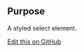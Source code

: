 ## Purpose
A styled select element.

[Edit this on GitHub](https://github.com/wellcomecollection/wellcomecollection.org/edit/master/common/views/components/Select/README.md)

